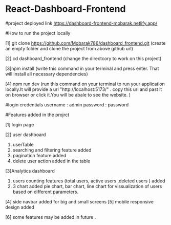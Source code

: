 # React-Dashboard-Frontend

#project deployed link
https://dashboard-frontend-mobarak.netlify.app/

#How to run the project locally

[1] git clone https://github.com/Mobarak786/dashboard_frontend.git
(create an empty folder and clone the project from above github url)

[2] cd dashboard_frontend
(change the directcory to work on this project)

[3]npm install
(write this command in your terminal and press enter. That will install all necessary dependencies)

[4] npm run dev
(run this command on your terminal to run your application locally.It will provide a url "http://localhost:5173/" . copy this url and past it on browser or click it.You will be abale to see the website. )

#login credentials
username : admin
password : password

#Features added in the projrct

[1] login page

[2] user dashboard

1. userTable
2. searching and filtering feature added
3. pagination feature added
4. delete user action added in the table

[3]Analytics dashboard

1. users counting features (total users, active users ,deleted users ) added
2. 3 chart added pie chart, bar chart, line chart for vissualization of users based on
   different parameters.

[4] side navbar added for big and small screens
[5] mobile responsive design added

[6] some features may be added in future .

